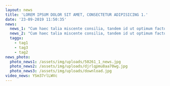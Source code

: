 ```yaml
---
layout: news
title: 'LOREM IPSUM DOLOR SIT AMET, CONSECTETUR ADIPISICING 1.'
date: '23-09-2019 11:50:35'
news:
  news_1: "Cum haec talia miscente consilia, tandem id ut optimum factu\relegit: et Vrsicinum primum ad seCum haec litaaque sollicitas eius aures everberarent expositas\r semper\r venire summo cum honore mandavit ea specie ut pro rerum tunc\rurgentium captu disponeretur concordi consilio, quibus virium incrementis Parthicarum gentium a\rarma minantiuatentes, varia animo tum miscente consilia, tandem id  ut optimum factu elegit: et Vrsicinum primumconcordi consilio, quibus virium incrementis\r  Parthicarum gentium a\r   arma minantiuatentes, varia animo tum miscente consilia, tandem id\r  ut optimum factu elegit: et Vrsicinum primum\n\n* Lorem ipsum? Lorem ipsum\n* Lorem ipsum\n* Lorem ipsum ipsum, Lorem ipsum!\n\nvenire summo cum honore mandavit ea specie ut pro rerumtunc\rurgentium caprangerentCum haec taliaque sollicitas eius aures everberarent expositas semperurgentium caprangerentCum haec taliaque sollicitas eius aures everberarent expositas\r semper"
  news_2: "Cum haec talia miscente consilia, tandem id ut optimum factu\relegit: et Vrsicinum primum ad seCum haec litaaque sollicitas eius aures everberarent expositas\r semper\r venire summo cum honore mandavit ea specie ut pro rerum tunc\rurgentium captu disponeretur concordi consilio, quibus virium incrementis Parthicarum gentium a\rarma minantiuatentes, varia animo tum miscente consilia, tandem id  ut optimum factu elegit: et Vrsicinum primumconcordi consilio, quibus virium incrementis\r  Parthicarum gentium a\r   arma minantiuatentes, varia animo tum miscente consilia, tandem id\r  ut optimum factu elegit: et Vrsicinum primum\n\n* Lorem ipsum? Lorem ipsum\n* Lorem ipsum\n* Lorem ipsum ipsum, Lorem ipsum!\n\nvenire summo cum honore mandavit ea specie ut pro rerumtunc\rurgentium caprangerentCum haec taliaque sollicitas eius aures everberarent expositas semperurgentium caprangerentCum haec taliaque sollicitas eius aures everberarent expositas\r semper"
  taggx:
    - tag1
    - tag3
    - tag2
news_photo:
  photo_news1: /assets/img/uploads/50261_1_news.jpg
  photo_news2: /assets/img/uploads/djrlqpmu8aa70wg.jpg
  photo_news3: /assets/img/uploads/download.jpg
video_news: YSm37rlLWVc
---
```



